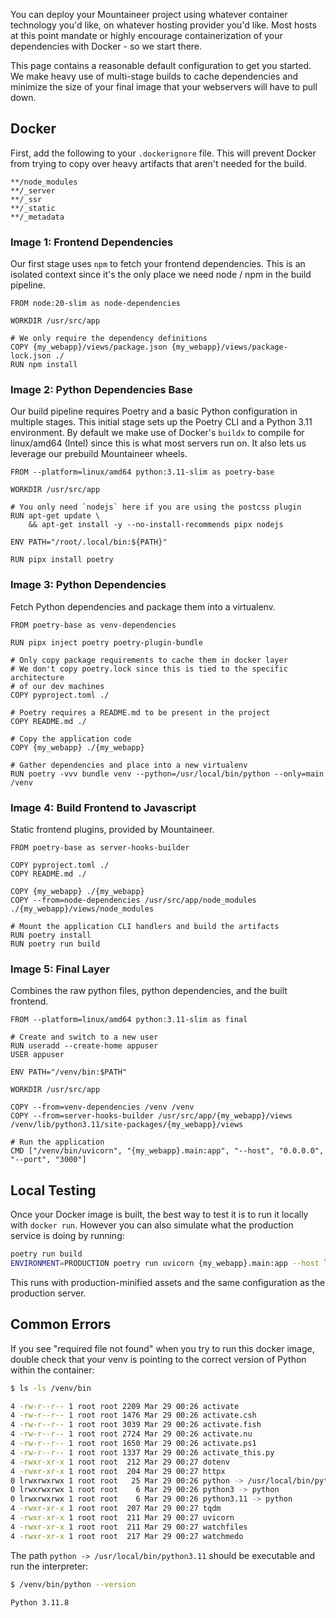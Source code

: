 You can deploy your Mountaineer project using whatever container technology you'd like, on whatever hosting provider you'd like. Most hosts at this point mandate or highly encourage containerization of your dependencies with Docker - so we start there.

This page contains a reasonable default configuration to get you started. We make heavy use of multi-stage builds to cache dependencies and minimize the size of your final image that your webservers will have to pull down.

## Docker

First, add the following to your `.dockerignore` file. This will prevent Docker from trying to copy over heavy artifacts that aren't needed for the build.

```title=".dockerignore"
**/node_modules
**/_server
**/_ssr
**/_static
**/_metadata
```

### Image 1: Frontend Dependencies

Our first stage uses `npm` to fetch your frontend dependencies. This is an isolated context since it's the only place we need node / npm in the build pipeline.

```docker
FROM node:20-slim as node-dependencies

WORKDIR /usr/src/app

# We only require the dependency definitions
COPY {my_webapp}/views/package.json {my_webapp}/views/package-lock.json ./
RUN npm install
```

### Image 2: Python Dependencies Base

Our build pipeline requires Poetry and a basic Python configuration in multiple stages. This initial stage sets up the Poetry CLI and a Python 3.11 environment. By default we make use of Docker's `buildx` to compile for linux/amd64 (Intel) since this is what most servers run on. It also lets us leverage our prebuild Mountaineer wheels.

```docker
FROM --platform=linux/amd64 python:3.11-slim as poetry-base

WORKDIR /usr/src/app

# You only need `nodejs` here if you are using the postcss plugin
RUN apt-get update \
    && apt-get install -y --no-install-recommends pipx nodejs

ENV PATH="/root/.local/bin:${PATH}"

RUN pipx install poetry
```

### Image 3: Python Dependencies

Fetch Python dependencies and package them into a virtualenv.

```docker
FROM poetry-base as venv-dependencies

RUN pipx inject poetry poetry-plugin-bundle

# Only copy package requirements to cache them in docker layer
# We don't copy poetry.lock since this is tied to the specific architecture
# of our dev machines
COPY pyproject.toml ./

# Poetry requires a README.md to be present in the project
COPY README.md ./

# Copy the application code
COPY {my_webapp} ./{my_webapp}

# Gather dependencies and place into a new virtualenv
RUN poetry -vvv bundle venv --python=/usr/local/bin/python --only=main /venv
```

### Image 4: Build Frontend to Javascript

Static frontend plugins, provided by Mountaineer.

```docker
FROM poetry-base as server-hooks-builder

COPY pyproject.toml ./
COPY README.md ./

COPY {my_webapp} ./{my_webapp}
COPY --from=node-dependencies /usr/src/app/node_modules ./{my_webapp}/views/node_modules

# Mount the application CLI handlers and build the artifacts
RUN poetry install
RUN poetry run build
```

### Image 5: Final Layer

Combines the raw python files, python dependencies, and the built frontend.

```docker
FROM --platform=linux/amd64 python:3.11-slim as final

# Create and switch to a new user
RUN useradd --create-home appuser
USER appuser

ENV PATH="/venv/bin:$PATH"

WORKDIR /usr/src/app

COPY --from=venv-dependencies /venv /venv
COPY --from=server-hooks-builder /usr/src/app/{my_webapp}/views /venv/lib/python3.11/site-packages/{my_webapp}/views

# Run the application
CMD ["/venv/bin/uvicorn", "{my_webapp}.main:app", "--host", "0.0.0.0", "--port", "3000"]
```

## Local Testing

Once your Docker image is built, the best way to test it is to run it locally with `docker run`.
However you can also simulate what the production service is doing by running:

```bash
poetry run build
ENVIRONMENT=PRODUCTION poetry run uvicorn {my_webapp}.main:app --host localhost --port 5006
```

This runs with production-minified assets and the same configuration as the production server.

## Common Errors

If you see "required file not found" when you try to run this docker image, double check that your venv is pointing to the correct version of Python within the container:

```bash
$ ls -ls /venv/bin

4 -rw-r--r-- 1 root root 2209 Mar 29 00:26 activate
4 -rw-r--r-- 1 root root 1476 Mar 29 00:26 activate.csh
4 -rw-r--r-- 1 root root 3039 Mar 29 00:26 activate.fish
4 -rw-r--r-- 1 root root 2724 Mar 29 00:26 activate.nu
4 -rw-r--r-- 1 root root 1650 Mar 29 00:26 activate.ps1
4 -rw-r--r-- 1 root root 1337 Mar 29 00:26 activate_this.py
4 -rwxr-xr-x 1 root root  212 Mar 29 00:27 dotenv
4 -rwxr-xr-x 1 root root  204 Mar 29 00:27 httpx
0 lrwxrwxrwx 1 root root   25 Mar 29 00:26 python -> /usr/local/bin/python3.11
0 lrwxrwxrwx 1 root root    6 Mar 29 00:26 python3 -> python
0 lrwxrwxrwx 1 root root    6 Mar 29 00:26 python3.11 -> python
4 -rwxr-xr-x 1 root root  207 Mar 29 00:27 tqdm
4 -rwxr-xr-x 1 root root  211 Mar 29 00:27 uvicorn
4 -rwxr-xr-x 1 root root  211 Mar 29 00:27 watchfiles
4 -rwxr-xr-x 1 root root  217 Mar 29 00:27 watchmedo
```

The path `python -> /usr/local/bin/python3.11` should be executable and run the interpreter:

```bash
$ /venv/bin/python --version

Python 3.11.8
```
